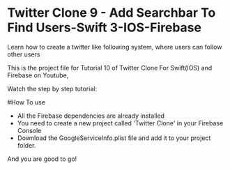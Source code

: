 # Twitter Clone 9 - Add Searchbar To Find Users-Swift 3-IOS-Firebase

Learn how to create a twitter like following system, where users can follow other users

This is the project file for Tutorial 10 of Twitter Clone For Swift(IOS) and Firebase on Youtube,

Watch the step by step tutorial:



#How To use 

- All the Firebase dependencies are already installed
- You need to create a new project called 'Twitter Clone' in your Firebase Console
- Download the GoogleServiceInfo.plist file and add it to your project folder.

And you are good to go!
